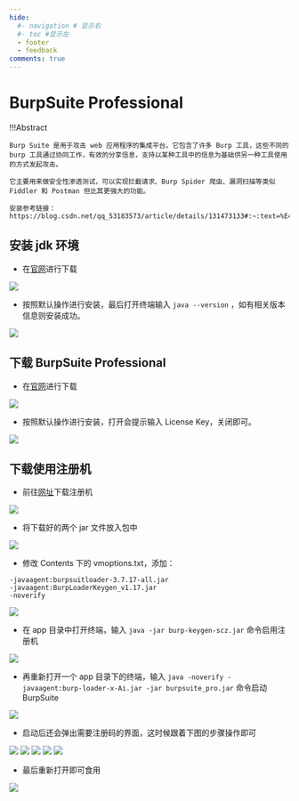 ```yaml
---
hide:
  #- navigation # 显示右
  #- toc #显示左
  - footer
  - feedback
comments: true
---   
```


# BurpSuite Professional

!!!Abstract

    Burp Suite 是用于攻击 web 应用程序的集成平台。它包含了许多 Burp 工具，这些不同的 burp 工具通过协同工作，有效的分享信息，支持以某种工具中的信息为基础供另一种工具使用的方式发起攻击。

    它主要用来做安全性渗透测试，可以实现拦截请求、Burp Spider 爬虫、漏洞扫描等类似 Fiddler 和 Postman 但比其更强大的功能。

    安装参考链接：https://blog.csdn.net/qq_53183573/article/details/131473133#:~:text=%E4%BB%8EBurpsuite

## 安装 jdk 环境

- 在[官网](https://www.oracle.com/java/technologies/downloads/#java11)进行下载
  
![](../../../../../assets/Screenshot%202024-09-04%20at%2016.07.49.png)

- 按照默认操作进行安装，最后打开终端输入 `java --version` ，如有相关版本信息则安装成功。
  
![](../../../../../assets/Screenshot1.png)

## 下载 BurpSuite Professional

- 在[官网](https://portswigger.net/burp/releases/professional-community-2022-3-9)进行下载
  
![](../../../../../assets/Screenshot2.png)

- 按照默认操作进行安装，打开会提示输入 License Key，关闭即可。
  
![](https://i-blog.csdnimg.cn/blog_migrate/0888abdb10fd709243a0a92705189ccc.gif)

## 下载使用注册机

- 前往[网址](https://github.com/BruceJqs/ZJU-Courses/tree/main/%E7%BD%91%E7%BB%9C%E5%AE%89%E5%85%A8%E6%94%BB%E9%98%B2%E5%AE%9E%E8%B7%B5%EF%BD%9CCapture%20The%20Flag/BurpSuite%20Professional)下载注册机

![](../../../../../assets/Screenshot3.png)

- 将下载好的两个 jar 文件放入包中

![](../../../../../assets/Screenshot4.png)

- 修改 Contents 下的 vmoptions.txt，添加：
```
-javaagent:burpsuitloader-3.7.17-all.jar
-javaagent:BurpLoaderKeygen_v1.17.jar
-noverify
```
  
![](../../../../../assets/Screenshot5.png)

- 在 app 目录中打开终端，输入 `java -jar burp-keygen-scz.jar` 命令启用注册机

![](../../../../../assets/60704e20d0d3276572284d352e2f0aba.gif)

- 再重新打开一个 app 目录下的终端，输入 `java -noverify -javaagent:burp-loader-x-Ai.jar -jar burpsuite_pro.jar` 命令启动 BurpSuite

![](../../../../../assets/956d3ef1dd7cba923718e62caa543a04.gif)

- 启动后还会弹出需要注册码的界面，这时候跟着下图的步骤操作即可
  
![](../../../../../assets/3011d53201ab8eca0509f1f4f11dbb6c.gif)
![](../../../../../assets/bb9a451cbef8272938fa6023fb1cd37c.gif)
![](../../../../../assets/daf6ac506ebc3a25c291b8e218faa3f6.gif)
![](../../../../../assets/bc02600ba6e907ae564c5fe2b39f439d.gif)
![](../../../../../assets/c4d1d88f6b13400f8676f157189654c6.gif)

- 最后重新打开即可食用
  
![](../../../../../assets/d0a6a4adb0e83bd1f762d7d0170f9962.gif)